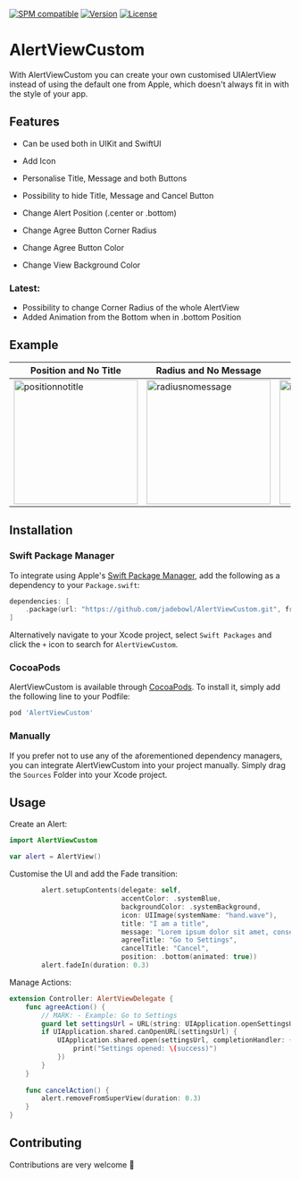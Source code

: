 [![SPM compatible](https://img.shields.io/badge/Swift%20Package%20Manager-compatible-brightgreen.svg)]([https://swift.org/package-manager/](https://github.com/apple/swift-package-manager))
[![Version](https://img.shields.io/cocoapods/v/AlertViewCustom.svg?style=flat)](https://cocoapods.org/pods/AlertViewCustom) [![License](https://img.shields.io/cocoapods/l/AlertViewCustom.svg?style=flat)](https://cocoapods.org/pods/AlertViewCustom)

# AlertViewCustom

<p align="left">
With AlertViewCustom you can create your own customised UIAlertView instead of using the default one from Apple, which doesn't always fit in with the style of your app.
</p>

## Features
- Can be used both in UIKit and SwiftUI
 
- Add Icon
- Personalise Title, Message and both Buttons
- Possibility to hide Title, Message and Cancel Button
- Change Alert Position (.center or .bottom)
- Change Agree Button Corner Radius
- Change Agree Button Color
- Change View Background Color

### Latest:
- Possibility to change Corner Radius of the whole AlertView
- Added Animation from the Bottom when in .bottom Position

## Example
| Position and No Title | Radius and No Message | Icon and Color | One Button |
| ------------- | ------------- | ------------- | ------------- |
| <img src="https://i.ibb.co/BqSsqfS/positionmessage.png" alt="positionnotitle" width="222"> | <img src="https://i.ibb.co/KV48H8z/onlytitlecorner.png" alt="radiusnomessage" width="222"> | <img src="https://i.ibb.co/fGwxSr4/icontitle.png" alt="iconandcolor" width="222"> | <img src="https://i.ibb.co/Jm4kZP4/onebutton.png" alt="onebutton" width="222"> |

## Installation

### Swift Package Manager

To integrate using Apple's [Swift Package Manager](https://swift.org/package-manager/), add the following as a dependency to your `Package.swift`:

```swift
dependencies: [
    .package(url: "https://github.com/jadebowl/AlertViewCustom.git", from: "1.0.0")
]
```

Alternatively navigate to your Xcode project, select `Swift Packages` and click the `+` icon to search for `AlertViewCustom`.

### CocoaPods

AlertViewCustom is available through [CocoaPods](http://cocoapods.org). To install
it, simply add the following line to your Podfile:

```ruby
pod 'AlertViewCustom'
```

### Manually

If you prefer not to use any of the aforementioned dependency managers, you can integrate AlertViewCustom into your project manually. Simply drag the `Sources` Folder into your Xcode project.

## Usage

Create an Alert:
```swift
import AlertViewCustom

var alert = AlertView()
```

Customise the UI and add the Fade transition:
```swift
        alert.setupContents(delegate: self,
                            accentColor: .systemBlue,
                            backgroundColor: .systemBackground,
                            icon: UIImage(systemName: "hand.wave"),
                            title: "I am a title",
                            message: "Lorem ipsum dolor sit amet, consectetur adipiscing elit, sed do eiusmod tempor incididunt ut labore et dolore magna aliqua.",
                            agreeTitle: "Go to Settings",
                            cancelTitle: "Cancel",
                            position: .bottom(animated: true))
        alert.fadeIn(duration: 0.3)
```

Manage Actions:
```swift
extension Controller: AlertViewDelegate {
    func agreeAction() {
        // MARK: - Example: Go to Settings
        guard let settingsUrl = URL(string: UIApplication.openSettingsURLString) else { return }
        if UIApplication.shared.canOpenURL(settingsUrl) {
            UIApplication.shared.open(settingsUrl, completionHandler: { (success) in
                print("Settings opened: \(success)")
            })
        }
    }
    
    func cancelAction() {
        alert.removeFromSuperView(duration: 0.3)
    }
}
```

## Contributing
Contributions are very welcome 🙌
